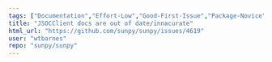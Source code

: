```yaml
---
tags: ["Documentation","Effort-Low","Good-First-Issue","Package-Novice","Priority-Low","astronomy","astropy","hacktoberfest","net","python","solar","solar-physics","sun","sunpy"]
title: "JSOCClient docs are out of date/innacurate"
html_url: "https://github.com/sunpy/sunpy/issues/4619"
user: "wtbarnes"
repo: "sunpy/sunpy"
---
```


